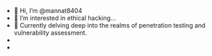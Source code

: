- 👋 Hi, I’m @mannat8404
- 👀 I’m interested in ethical hacking...
- 🌱  Currently delving deep into the realms of penetration testing and vulnerability assessment.
- 
-

<!---
mannat8404/mannat8404 is a ✨ special ✨ repository because its `README.md` (this file) appears on your GitHub profile.
You can click the Preview link to take a look at your changes.
--->
